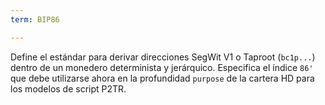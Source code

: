 ```yaml
---
term: BIP86

---
```

Define el estándar para derivar direcciones SegWit V1 o Taproot (`bc1p...`) dentro de un monedero determinista y jerárquico. Especifica el índice `86'` que debe utilizarse ahora en la profundidad `purpose` de la cartera HD para los modelos de script P2TR.